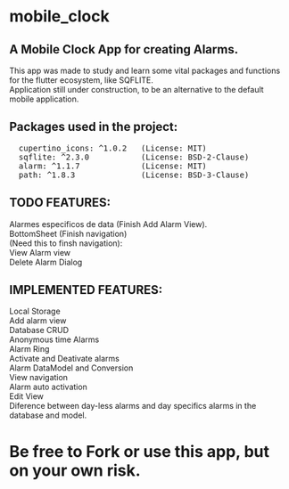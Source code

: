 # mobile_clock
## A Mobile Clock App for creating Alarms.

This app was made to study and learn some vital packages and functions for the flutter ecosystem, like SQFLITE.\
Application still under construction, to be an alternative to the default mobile application.


## Packages used in the project:

<pre>
  cupertino_icons: ^1.0.2   (License: MIT) 
  sqflite: ^2.3.0           (License: BSD-2-Clause) 
  alarm: ^1.1.7             (License: MIT) 
  path: ^1.8.3              (License: BSD-3-Clause)  
</pre>
## TODO FEATURES:

Alarmes especificos de data (Finish Add Alarm View).\
BottomSheet (Finish navigation)\
(Need this to finsh navigation):\
View Alarm view\
Delete Alarm Dialog

## IMPLEMENTED FEATURES:
Local Storage \
Add alarm view \
Database CRUD\
Anonymous time Alarms\
Alarm Ring\
Activate and Deativate alarms\
Alarm DataModel and Conversion\
View navigation\
Alarm auto activation\
Edit View\
Diference between day-less alarms and day specifics alarms in the database and model.


# Be free to Fork or use this app, but on your own risk.




